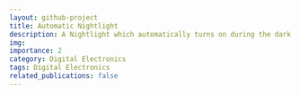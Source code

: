 ```yaml
---
layout: github-project
title: Automatic Nightlight
description: A Nightlight which automatically turns on during the dark.
img:
importance: 2
category: Digital Electronics
tags: Digital Electronics
related_publications: false
---
```


